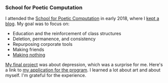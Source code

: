 ### School for Poetic Computation

I attended the [School for Poetic Computation](https://sfpc.io) in early 2018, where I [kept a blog](https://sfpc.rileyjshaw.com/). My goal was to focus on:

-   Education and the reinforcement of class structures
-   Deletion, permanence, and consistency
-   Repurposing corporate tools
-   Making friends
-   [Making nothing](https://sfpc.rileyjshaw.com/post/172372422682/making-nothing)

[My final project](https://sfpc.rileyjshaw.com/post/182905537092/final-showcase-project-depression) was about depression, which was a surprise for me. Here's a link to [my application for the program](https://sfpc.rileyjshaw.com/post/171435065582/my-school-for-poetic-computation-application). I learned a lot about art and about myself. I'm grateful for the experience.
